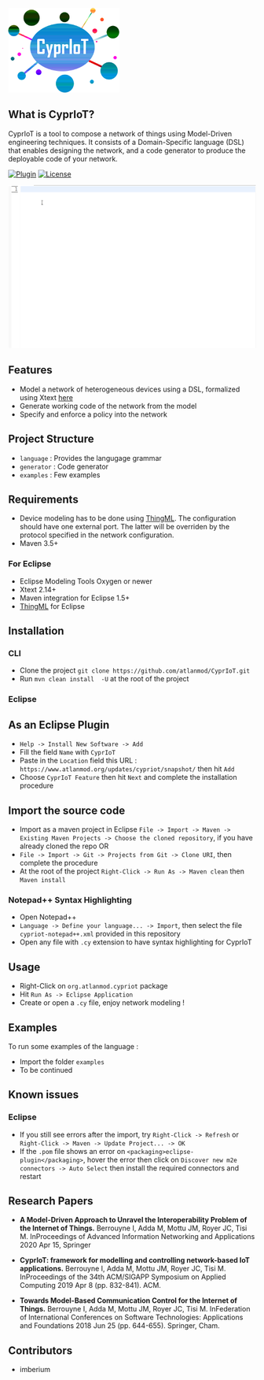 ![CyprIoT Logo](logo.png)

## What is CyprIoT?
CyprIoT is a tool to compose a network of things using Model-Driven engineering techniques. It consists of a Domain-Specific language (DSL) that enables designing the network, and a code generator to produce the deployable code of your network.


[![Plugin](https://img.shields.io/badge/plugin--blue.svg)](https://www.atlanmod.org/updates/cypriot/snapshot/)
[![License](https://img.shields.io/badge/License-Apache%202.0-blue.svg)](https://opensource.org/licenses/Apache-2.0)

![CyprIoT DSL Demo](demo.gif)

## Features

* Model a network of heterogeneous devices using a DSL, formalized using Xtext [here](https://github.com/atlanmod/CyprIoT/tree/master/org.atlanmod.cypriot/src/org/atlanmod/cypriot)
* Generate working code of the network from the model
* Specify and enforce a policy into the network

## Project Structure

* ``language`` : Provides the langugage grammar
* ``generator`` : Code generator
* ``examples`` : Few examples

## Requirements

* Device modeling has to be done using [ThingML](https://github.com/TelluIoT/ThingML). The configuration should have one external port. The latter will be overriden by the protocol specified in the network configuration.
* Maven 3.5+

### For Eclipse
* Eclipse Modeling Tools Oxygen or newer
* Xtext 2.14+
* Maven integration for Eclipse 1.5+
* [ThingML](https://github.com/TelluIoT/ThingML) for Eclipse


## Installation

### CLI
* Clone the project ``git clone https://github.com/atlanmod/CyprIoT.git``
* Run ``mvn clean install  -U`` at the root of the project	

### Eclipse
## As an Eclipse Plugin
* ``Help -> Install New Software -> Add``
* Fill the field ``Name`` with ``CyprIoT`` 
* Paste in the ``Location`` field this URL : ``https://www.atlanmod.org/updates/cypriot/snapshot/`` then hit ``Add``
* Choose ``CyprIoT Feature`` then hit ``Next`` and complete the installation procedure
## Import the source code
* Import as a maven project in Eclipse ``File -> Import -> Maven -> Existing Maven Projects -> Choose the cloned repository``, if you have already cloned the repo
OR
* ``File -> Import -> Git -> Projects from Git -> Clone URI``, then complete the procedure
* At the root of the project ``Right-Click -> Run As -> Maven clean`` then ``Maven install``

### Notepad++ Syntax Highlighting
* Open Notepad++
* ``Language -> Define your language... -> Import``, then select the file ``cypriot-notepad++.xml`` provided in this repository
* Open any file with ``.cy`` extension to have syntax highlighting for CyprIoT

## Usage 

* Right-Click on ``org.atlanmod.cypriot`` package
* Hit ``Run As -> Eclipse Application``
* Create or open a ``.cy`` file, enjoy network modeling !

## Examples

To run some examples of the language :

* Import the folder ``examples``
* To be continued

## Known issues

### Eclipse
* If you still see errors after the import, try ``Right-Click -> Refresh`` or ``Right-Click -> Maven -> Update Project... -> OK``
* If the ``.pom`` file shows an error on ``<packaging>eclipse-plugin</packaging>``, hover the error then click on ``Discover new m2e connectors -> Auto Select`` then install the required connectors and restart

## Research Papers

* **A Model-Driven Approach to Unravel the Interoperability Problem of the Internet of Things.**
Berrouyne I, Adda M, Mottu JM, Royer JC, Tisi M.
InProceedings of Advanced Information Networking and Applications 2020 Apr 15, Springer

* **CyprIoT: framework for modelling and controlling network-based IoT applications.**
Berrouyne I, Adda M, Mottu JM, Royer JC, Tisi M. 
InProceedings of the 34th ACM/SIGAPP Symposium on Applied Computing 2019 Apr 8 (pp. 832-841). ACM.

* **Towards Model-Based Communication Control for the Internet of Things.**
Berrouyne I, Adda M, Mottu JM, Royer JC, Tisi M. 
InFederation of International Conferences on Software Technologies: Applications and Foundations 2018 Jun 25 (pp. 644-655). Springer, Cham.

## Contributors

* imberium